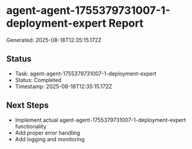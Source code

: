 # agent-agent-1755379731007-1-deployment-expert Report

Generated: 2025-08-18T12:35:15.172Z

## Status
- Task: agent-agent-1755379731007-1-deployment-expert
- Status: Completed
- Timestamp: 2025-08-18T12:35:15.172Z

## Next Steps
- Implement actual agent-agent-1755379731007-1-deployment-expert functionality
- Add proper error handling
- Add logging and monitoring

